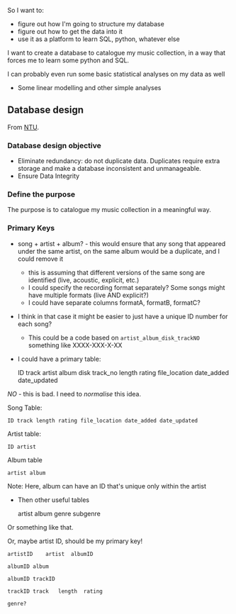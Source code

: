 
So I want to:

- figure out how I'm going to structure my database
- figure out how to get the data into it
- use it as a platform to learn SQL, python, whatever else

I want to create a database to catalogue my music collection, in a way that forces me to learn some python and SQL.

I can probably even run some basic statistical analyses on my data as well

- Some linear modelling and other simple analyses

Database design
---------------

From [NTU](https://www.ntu.edu.sg/home/ehchua/programming/sql/Relational_Database_Design.html).

### Database design objective ###

- Eliminate redundancy: do not duplicate data. Duplicates require extra storage and make a database inconsistent and unmanageable.
- Ensure Data Integrity

### Define the purpose ###

The purpose is to catalogue my music collection in a meaningful way.

### Primary Keys ###

- song + artist + album? - this would ensure that any song that appeared under the same artist, on the same album would be a duplicate, and I could remove it
    - this is assuming that different versions of the same song are identified (live, acoustic, explicit, etc.)
    - I could specify the recording format separately? Some songs might have multiple formats (live AND explicit?)
    - I could have separate columns formatA, formatB, formatC?
- I think in that case it might be easier to just have a unique ID number for each song?
    - This could be a code based on `artist_album_disk_trackNO` something like XXXX-XXX-X-XX

- I could have a primary table:

    ID    track artist    album disk track_no length    rating    file_location date_added    date_updated

*NO* - this is bad. I need to *normalise* this idea.

Song Table:

    ID track length rating file_location date_added date_updated

Artist table:

    ID artist

Album table

    artist album

Note: Here, album can have an ID that's unique only within the artist

- Then other useful tables

    artist    album genre subgenre

Or something like that.

Or, maybe artist ID, should be my primary key!

    artistID    artist  albumID

    albumID album

    albumID trackID

    trackID track   length  rating

    genre?

